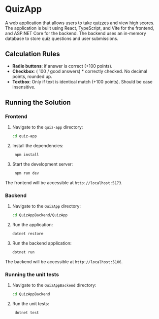 # QuizApp

A web application that allows users to take quizzes and view high scores. The application is built using React, TypeScript, and Vite for the frontend, and ASP.NET Core for the backend. The backend uses an in-memory database to store quiz questions and user submissions.

## Calculation Rules

- **Radio buttons**: if answer is correct (+100 points).
- **Checkbox**: ( 100 / good answers) \* correctly checked. No decimal points, rounded up.
- **Textbox**: Only if text is identical match (+100 points). Should be case insensitive.

## Running the Solution

### Frontend

1. Navigate to the `quiz-app` directory:

   ```sh
   cd quiz-app
   ```

2. Install the dependencies:

   ```sh
    npm install
   ```

3. Start the development server:
   ```sh
    npm run dev
   ```

The frontend will be accessible at `http://localhost:5173`.

### Backend

1. Navigate to the `QuizApp` directory:

   ```sh
   cd QuizAppBackend/QuizApp
   ```

2. Run the application:

   ```sh
   dotnet restore
   ```

3. Run the backend application:

   ```sh
   dotnet run
   ```

The backend will be accessible at `http://localhost:5106`.

### Running the unit tests

1. Navigate to the `QuizAppBackend` directory:

   ```sh
   cd QuizAppBackend
   ```

2. Run the unit tests:

   ```sh
    dotnet test
   ```
